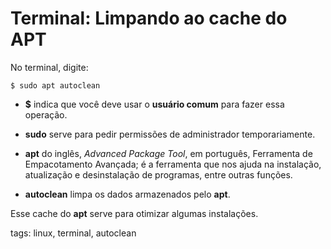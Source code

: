 # Terminal: Limpando ao cache do APT


No terminal, digite:

```
$ sudo apt autoclean
```

- **$** indica que você deve usar o **usuário comum** para fazer essa operação.

- **sudo** serve para pedir permissões de administrador temporariamente.

- **apt** do inglês, *Advanced Package Tool*, em português, Ferramenta de Empacotamento Avançada; é a ferramenta que nos ajuda na instalação, atualização e desinstalação de programas, entre outras funções.

- **autoclean** limpa os dados armazenados pelo **apt**.

Esse cache do **apt** serve para otimizar algumas instalações.

tags: linux, terminal, autoclean
